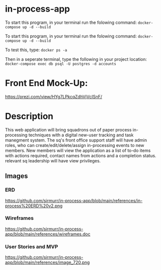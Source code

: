 # in-process-app
To start this program, in your terminal run the folowing command:  `docker-compose up -d --build`

To start this program, in your terminal run the folowing command: `docker-compose up -d --build`

To test this, type: `docker ps -a`

Then in a seperate terminal, type the following in your project location: `docker-compose exec db psql -U postgres -d accounts`

# Front End Mock-Up:

https://prezi.com/view/HYg7LPkcqZdhVjVcISnF/

# Description

This web application will bring squadrons out of paper process in-processing techniques with a digital new-user tracking and task manegment system. The sq's front office support staff will have admin roles, who can create/edit/delete/assign in-processing events to new members. New members will view the application as a list of to-do items with actions required, contact names from actions and a completion status. relevant sq leadership will have view privileges.

## Images

### ERD
https://github.com/sirmurr/in-process-app/blob/main/references/in-process%20ERD%20v2.png

### Wireframes
https://github.com/sirmurr/in-process-app/blob/main/references/wireframes.doc

### User Stories and MVP
https://github.com/sirmurr/in-process-app/blob/main/references/image_720.png
